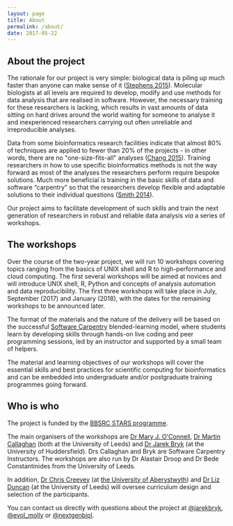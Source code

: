 ```yaml
---
layout: page
title: About
permalink: /about/
date: 2017-05-22
---
```


## About the project

The rationale for our project is very simple: biological data is piling up much faster than anyone can make sense of it ([Stephens 2015](http://journals.plos.org/plosbiology/article?id=10.1371/journal.pbio.1002195)). Molecular biologists at all levels are required to develop, modify and use methods for data analysis that are realised in software. However, the necessary training for these researchers is lacking, which results in vast amounts of data sitting on hard drives around the world waiting for someone to analyse it and inexperienced researchers carrying out often unreliable and irreproducible analyses.

Data from some bioinformatics research facilities indicate that almost 80% of techniques are applied to fewer than 20% of the projects - in other words, there are no "one-size-fits-all" analyses ([Chang 2015](https://www.nature.com/news/core-services-reward-bioinformaticians-1.17251)). Training researchers in how to use specific bioinformatics methods is not the way forward as most of the analyses the researchers perform require bespoke solutions. Much more beneficial is training in the basic skills of data and software “carpentry” so that the researchers develop flexible and adaptable solutions to their individual questions ([Smith 2014](http://www.frontlinegenomics.com/opinion/147/strength-numbers-finding-developing-bioinformaticians/)).

Our project aims to facilitate development of such skills and train the next generation of researchers  in robust and reliable data analysis _via_ a series of workshops.

## The workshops

Over the course of the two-year project, we will run 10 workshops covering topics ranging from the basics of UNIX shell and R to high-performance and cloud computing. The first several workshops will be aimed at novices and will introduce UNIX shell, R, Python and concepts of analysis automation and data reproducibility. The first three workshops will take place in July, September (2017) and January (2018), with the dates for the remaining workshops to be announced later.

The format of the materials and the nature of the delivery will be based on the successful [Software Carpentry](http://software-carpentry.org/) blended-learning model, where students learn by developing skills through hands-on live coding and peer programming sessions, led by an instructor and supported by a small team of helpers.

The material and learning objectives of our workshops will cover the essential skills and best practices for scientific computing for bioinformatics and can be embedded into undergraduate and/or postgraduate  training programmes going forward.

## Who is who

The project is funded by the [BBSRC STARS programme](http://www.bbsrc.ac.uk/funding/filter/stars/).

The main organisers of the workshops are [Dr Mary J. O'Connell](http://mol-evol.org), [Dr Martin Callaghan](https://uk.linkedin.com/in/martin-callaghan-2223a094) (both at the University of Leeds) and [Dr Jarek Bryk](http://bryklab.net) (at the University of Huddersfield). Drs Callaghan and Bryk are Software Carpentry Instructors. The workshops are also run by Dr Alastair Droop and Dr Bede Constantinides from the University of Leeds.

In addition, [Dr Chris Creevey](http://www.creeveylab.org) (at [the University of Aberystwyth](https://www.aber.ac.uk/en/)) and [Dr Liz Duncan](http://duncanlab.weebly.com) (at the University of Leeds) will oversee curriculum design and selection of the participants.

You can contact us directly with questions about the project at [@jarekbryk](https://twitter.com/jarekbryk), [@evol_molly](https://twitter.com/Evol_Molly) or [@nextgenbiol](https://twitter.com/nextgenbiol).
